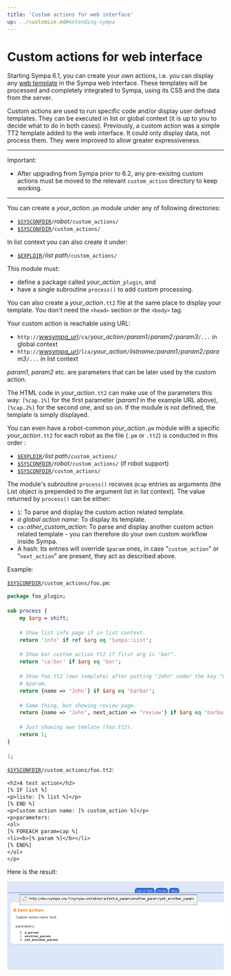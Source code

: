 ```yaml
---
title: 'Custom actions for web interface'
up: ../customize.md#extending-sympa
---
```


Custom actions for web interface
================================

Starting Sympa 6.1, you can create your own actions, i.e. you can display any [web template](basics-tempates.md#mail-and-web-template-files) in the Sympa web interface. These templates will be processed and completely integrated to Sympa, using its CSS and the data from the server.

Custom actions are used to run specific code and/or display user defined templates. They can be executed in list or global context (it is up to you to decide what to do in both cases). Previously, a custom action was a simple TT2 template added to the web interface. It could only display data, not process them. They were improved to allow greater expressiveness.

----
Important:

  * After upgrading from Sympa prior to 6.2, any pre-exisitng custom actions
    must be moved to the relevant `custom_action` directory to keep working.

----

You can create a *your_action*`.pm` module under any of following directories:

  - [``$SYSCONFDIR``](../layout.md#sysconfdir)`/`*robot*`/custom_actions/`
  - [``$SYSCONFDIR``](../layout.md#sysconfdir)`/custom_actions/`

In list context you can also create it under:

  - [``$EXPLDIR``](../layout.md#expldir)`/`*list path*`/custom_actions/`

This module must:

  - define a package called *your_action*`_plugin`, and
  - have a single subroutine `process()` to add custom processing.

You can also create a *your_action*`.tt2` file at the same place to display your template. You don't need the `<head>` section or the `<body>` tag.

Your custom action is reachable using URL:

  - `http://`[*wwsympa_url*](../man/sympa.conf.5.md#wwsympa_url)`/ca/`*your_action*`/`*param1*`/`*param2*`/`*param3*`/...`
    in global context
  - `http://`[*wwsympa_url*](../man/sympa.conf.5.md#wwsympa_url)`/lca/`*your_action*`/`*listname*`/`*param1*`/`*param2*`/`*param3*`/...`
    in list context

*param1*, *param2* etc. are parameters that can be later used by the custom action.

The HTML code in *your_action*`.tt2` can make use of the parameters this way: `[%cap.1%]` for the first parameter (*param1* in the example URL above), `[%cap.2%]` for the second one, and so on. If the module is not defined, the template is simply displayed.

You can even have a robot-common *your_action*`.pm` module with a specific *your_action*`.tt2` for each robot as the file (`.pm` or `.tt2`) is conducted in this order :

  - [``$EXPLDIR``](../layout.md#expldir)`/`*list path*`/custom_actions/`
  - [``$SYSCONFDIR``](../layout.md#sysconfdir)`/`*robot*`/custom_actions/`
    (if robot support)
  - [``$SYSCONFDIR``](../layout.md#sysconfdir)`/custom_actions/`

The module's subroutine `process()` receives `@cap` entries as arguments (the List object is prepended to the argument list in list context). The value returned by `process()` can be either:

  - `1`: To parse and display the custom action related template.
  - *a global action name*: To display its template.
  - `ca:`*other_custom_action*: To parse and display another custom action related template - you can therefore do your own custom workflow inside Sympa.
  - A hash: Its entries will override `$param` ones, in case "`custom_action`" or "`next_action`" are present, they act as described above.

Example:

[``$SYSCONFDIR``](../layout.md#sysconfdir)`/custom_actions/foo.pm`:
``` perl
package foo_plugin;
 
sub process {
    my $arg = shift;

    # Show list info page if in list context.
    return 'info' if ref $arg eq 'Sympa::List';

    # Show bar custom action tt2 if first arg is "bar".
    return 'ca:bar' if $arg eq 'bar';

    # Show foo.tt2 (own template) after putting "John" under the key "name" in
    # $param.
    return {name => 'John'} if $arg eq 'barbar';

    # Same thing, but showing review page.
    return {name => 'John', next_action => 'review'} if $arg eq 'barbarbar';

    # Just showing own temlate (foo.tt2).
    return 1; 
}

1;
```

[``$SYSCONFDIR``](../layout.md#sysconfdir)`/custom_actions/foo.tt2`:
``` html4strict
<h2>A test action</h2>
[% IF list %]
<p>liste: [% list %]</p>
[% END %]
<p>Custom action name: [% custom_action %]</p>
<p>parameters:
<ol>
[% FOREACH param=cap %]
<li><b>[% param %]</b></li>
[% END%]
</ol>
</p>
```

Here is the result:

![](../media/custom_action.png)

